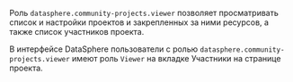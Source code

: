 Роль `datasphere.community-projects.viewer` позволяет просматривать список и настройки проектов и закрепленных за ними ресурсов, а также список участников проекта.

В интерфейсе DataSphere пользователи с ролью `datasphere.community-projects.viewer` имеют роль `Viewer` на вкладке Участники на странице проекта.